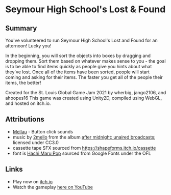 # Seymour High School's Lost & Found

## Summary
You've volunteered to run Seymour High School's Lost and Found for an afternoon! Lucky you!

In the beginning, you will sort the objects into boxes by dragging and dropping them. Sort them based on whatever makes sense to you - the goal is to be able to find items quickly as people give you hints about what they've lost. Once all of the items have been sorted, people will start coming and asking for their items. The faster you get all of the people their items, the better!

Created for the St. Louis Global Game Jam 2021 by wherbig, jango2106, and ahoopes16
This game was created using Unity2D, compiled using WebGL, and hosted on itch.io.

## Attributions
* [Mellau](https://freesound.org/people/Mellau/sounds/506052/) - Button click sounds
* music by [2mello](https://2mellomakes.bandcamp.com/) from the album [after midnight: unaired broadcasts](https://2mellomakes.bandcamp.com/album/after-midnight-unaired-broadcasts); licensed under CC3.0
* cassette tape SFX sourced from https://shapeforms.itch.io/cassette
* font is [Hachi Maru Pop](https://fonts.google.com/specimen/Hachi+Maru+Pop) sourced from Google Fonts under the OFL

## Links
* Play now on [itch.io](https://wherbig.itch.io/seymour)
* Watch the gameplay [here on YouTube](https://youtu.be/wOgc0GrKgd0)
